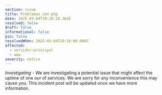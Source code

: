 ```yaml
---
section: issue
title: Problemas con php
date: 2025-03-04T19:20:28.364Z
resolved: false
draft: false
informational: false
pin: false
resolvedWhen: 2025-03-04T19:18:00.000Z
affected:
  - servidor-principal
  - www
severity: notice
---
```

*Investigating* - We are investigating a potential issue that might affect the uptime of one our of services. We are sorry for any inconvenience this may cause you. This incident post will be updated once we have more information.